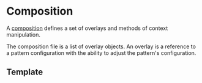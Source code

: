 # Composition

A [composition](api/project_forge/models/composition.md#project_forge.models.composition.Composition)
defines a set of overlays and methods of context manipulation.

The composition file is a list of overlay objects.
An overlay is a reference to a pattern configuration with the ability
to adjust the pattern's configuration.

## Template
